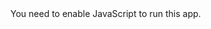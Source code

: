 <!doctype html>
<html lang="en">
  <head>
    <meta charset="utf-8"/>
    <link rel="icon" href="favicon.png"/>
    <meta name="viewport" content="width=device-width,initial-scale=1"/>
    <meta name="theme-color" content="#000000"/>
    <link rel="manifest" href="/manifest.json"/>
    <title>Dashboard</title>
    <link href="/static/css/index.css" rel="stylesheet">
  </head>
  <body>
    <noscript>You need to enable JavaScript to run this app.</noscript>
    <div id="root"></div>
    <script src="/static/js/index.js"></script>
  </body>
</html>